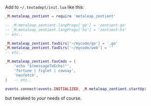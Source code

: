 Add to `~/.textadept/init.lua` like this:

```lua
_M.metaleap_zentient = require 'metaleap_zentient'

-- _M.metaleap_zentient.langProgs['go'] = 'zentient-go'
-- _M.metaleap_zentient.langProgs['hs'] = 'zentient-hs'
-- etc..

_M.metaleap_zentient.favDirs['~/mycode/go'] = '.go'
_M.metaleap_zentient.favDirs['~/mycode/web'] = ''
-- etc..

_M.metaleap_zentient.favCmds = {
    'echo "$(messageToEcho)"',
    'fortune | figlet | cowsay',
    'neofetch',
}   -- etc..

events.connect(events.INITIALIZED, _M.metaleap_zentient.startUp)
```

but tweaked to _your_ needs of course.
